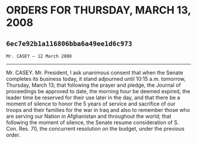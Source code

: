 # ORDERS FOR THURSDAY, MARCH 13, 2008
## `6ec7e92b1a116806bba6a49ee1d6c973`
`Mr. CASEY — 12 March 2008`

---


Mr. CASEY. Mr. President, I ask unanimous consent that when the 
Senate completes its business today, it stand adjourned until 10:15 
a.m. tomorrow, Thursday, March 13; that following the prayer and 
pledge, the Journal of proceedings be approved to date, the morning 
hour be deemed expired, the leader time be reserved for their use later 
in the day, and that there be a moment of silence to honor the 5 years 
of service and sacrifice of our troops and their families for the war 
in Iraq and also to remember those who are serving our Nation in 
Afghanistan and throughout the world; that following the moment of 
silence, the Senate resume consideration of S. Con. Res. 70, the 
concurrent resolution on the budget, under the previous order.